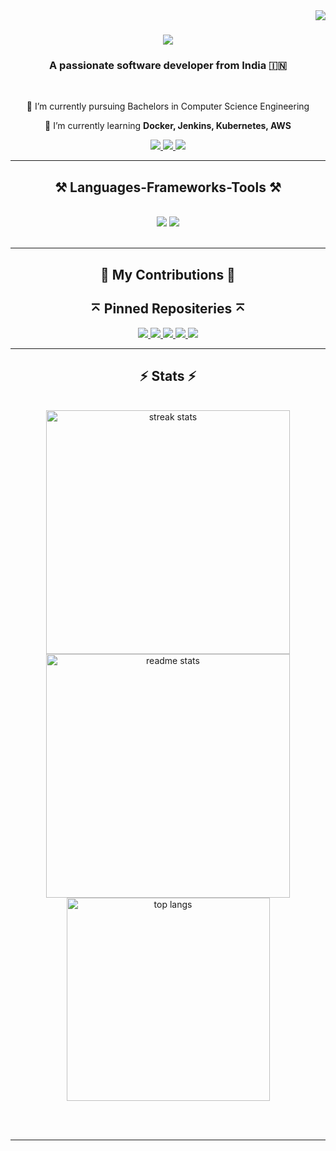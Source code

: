 <img align="right" src="https://visitor-badge.laobi.icu/badge?page_id=TheKunalBose.TheKunalBose" />

<h1 align="center">
    <img src="https://readme-typing-svg.herokuapp.com/?font=Righteous&size=35&center=true&vCenter=true&width=500&height=70&duration=4000&lines=Hi+There!+👋;+I'm+Kunal+Bose!;" />
</h1>

<h3 align="center">A passionate software developer from India 🇮🇳</h3>

<br/>

<div align="center">
 
 🔭 I’m currently pursuing Bachelors in Computer Science Engineering 
 
 🌱 I’m currently learning **Docker, Jenkins, Kubernetes, AWS**

 </div>
 
<div align="center"> 
  <a href="mailto:kbose0204@gmail.com">
    <img src="https://img.shields.io/badge/Gmail-333333?style=for-the-badge&logo=gmail&logoColor=red" />
  </a>
  <a href="https://https://www.linkedin.com/in/kunal-bose-b5b2aa249/" target="_blank">
    <img src="https://img.shields.io/badge/LinkedIn-0077B5?style=for-the-badge&logo=linkedin&logoColor=white" target="_blank" />
  </a>
  <a href="" target="_blank">
     <img src="https://img.shields.io/badge/Portfolio-FF5722?style=for-the-badge&logo=todoist&logoColor=white" target="_blank" /> <!-- sqlite, safari, google-chrome are other good icon options -->
  </a>
</div>

 <hr/>
 
<h2 align="center">⚒️ Languages-Frameworks-Tools ⚒️</h2>
<br/>
<div align="center">
    <img src="https://skillicons.dev/icons?i=react,html,css,vscode,github,figma,tailwind,git" />
    <img src="https://skillicons.dev/icons?i=nodejs,python,javascript,java,mysql,flask" /><br>
</div>

<br/>
<hr/>

<div align="center">
  <h2>🐍 My Contributions 🐍</h2>
  
</div>
<div align="center">
    <h2>⌅ Pinned Repositeries ⌅</h2>
<a href="https://github.com/TheKunalBose/portfolio">
    <img src="https://github-readme-stats.vercel.app/api/pin/?username=TheKunalBose&repo=portfolio&show_icons=true&theme=tokyonight&hide_border=true" >
  </a>

  <a href="https://github.com/TheKunalBose/Jarrvis">
    <img src="https://github-readme-stats-chrisbinsunny.vercel.app/api/pin/?username=TheKunalBose&repo=Jarrvis&show_icons=true&theme=tokyonight&hide_border=true">
  </a>
  
   <a href="https://github.com/TheKunalBose/Credit-Card-Fraud-Detector-">
    <img src="https://github-readme-stats-chrisbinsunny.vercel.app/api/pin/?username=TheKunalBose&repo=Credit-Card-Fraud-Detector-&show_icons=true&theme=tokyonight&hide_border=true" >
  </a>

  
  <a href="https://github.com/TheKunalBose/Gitreverb">
    <img src="https://github-readme-stats-chrisbinsunny.vercel.app/api/pin/?username=TheKunalBose&repo=Gitreverb&show_icons=true&theme=tokyonight&hide_border=true" >
  </a>


  <a href="https://github.com/TheKunalBose/ASMT">
    <img src="https://github-readme-stats.vercel.app/api/pin/?username=TheKunalBose&repo=ASMT&show_icons=true&theme=tokyonight&hide_border=true" >
  </a>

<hr/>
</div>

<h2 align="center">⚡ Stats ⚡</h2>
<br>
<div align=center>
  <img width=390 src="https://github-readme-streak-stats-salesp07.vercel.app/?user=TheKunalBose&count_private=true&theme=react&border_radius=10" alt="streak stats"/>
  <img width=390 src="https://github-readme-stats-salesp07.vercel.app/api?username=TheKunalBose&count_private=true&show_icons=true&theme=react&rank_icon=github&border_radius=10" alt="readme stats" />
  <br/>
  <img width=325 align="center" src="https://github-readme-stats-salesp07.vercel.app/api/top-langs/?username=TheKunalBose&hide=HTML&langs_count=8&layout=compact&theme=react&border_radius=10&size_weight=0.5&count_weight=0.5&exclude_repo=github-readme-stats" alt="top langs" />
</div>

<br/><br/>

<hr/>

<br/>
